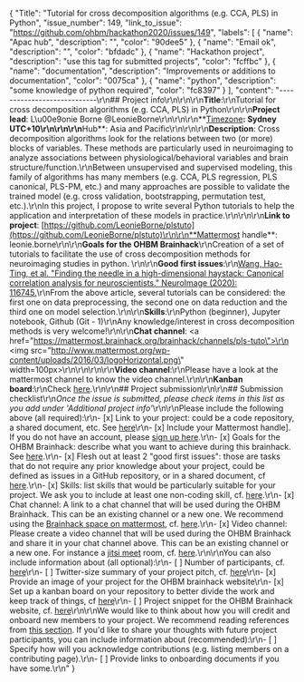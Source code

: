 {
  "Title": "Tutorial for cross decomposition algorithms (e.g. CCA, PLS) in Python",
  "issue_number": 149,
  "link_to_issue": "https://github.com/ohbm/hackathon2020/issues/149",
  "labels": [
    {
      "name": "Apac hub",
      "description": "",
      "color": "90dee5"
    },
    {
      "name": "Email ok",
      "description": "",
      "color": "bfdadc"
    },
    {
      "name": "Hackathon project",
      "description": "use this tag for submitted projects",
      "color": "fcffbc"
    },
    {
      "name": "documentation",
      "description": "Improvements or additions to documentation",
      "color": "0075ca"
    },
    {
      "name": "python",
      "description": "some knowledge of python required",
      "color": "fc8397"
    }
  ],
  "content": "----------------------------\r\n## Project info\r\n<!-- *Please fill this in first and then submit the issue* -->\r\n\r\n**Title**:\r\nTutorial for cross decomposition algorithms (e.g. CCA, PLS) in Python\r\n\r\n**Project lead**: L\u00e9onie Borne @LeonieBorne\r\n<!--Your name and GitHub login, possibly more than 1 lead-->\r\n\r\n**[Timezone](https://github.com/ohbm/hackathon2020/blob/master/.github/ISSUE_TEMPLATE/handbooks/projects.md#timezone)**: Sydney UTC+10\r\n<!--UTC offset of your timezone (cf. https://www.timeanddate.com/time/map/ for example).-->\r\n\r\n**Hub**: Asia and Pacific\r\n<!--Asia and Pacific / Europe, Middle East and Africa / The Americas based on location of project lead. Possibly more than 1 hub.-->\r\n\r\n**Description**: Cross decomposition algorithms look for the relations between two (or more) blocks of variables. These methods are particularly used in neuroimaging to analyze associations between physiological/behavioral variables and brain structure/function.\r\nBetween unsupervised and supervised modeling, this family of algorithms has many members (e.g. CCA, PLS regression, PLS canonical, PLS-PM, etc.) and many approaches are possible to validate the trained model (e.g. cross validation, bootstrapping, permutation test, etc.).\r\nIn this project, I propose to write several Python tutorials to help the application and interpretation of these models in practice.\r\n<!--Describe the main idea and context of your project in a few sentences.-->\r\n\r\n**Link to project**: [https://github.com/LeonieBorne/plstuto](https://github.com/LeonieBorne/plstuto)\r\n\r\n**Mattermost handle**: leonie.borne\r\n\r\n**Goals for the OHBM Brainhack**\r\nCreation of a set of tutorials to facilitate the use of cross decomposition methods for neuroimaging studies in python. \r\n\r\n**Good first issues**:\r\n[Wang, Hao-Ting, et al. \"Finding the needle in a high-dimensional haystack: Canonical correlation analysis for neuroscientists.\" NeuroImage (2020): 116745.](https://doi.org/10.1016/j.neuroimage.2020.116745)\r\nFrom the above article, several tutorials can be considered: the first one on data preprocessing, the second one on data reduction and the third one on model selection.\r\n\r\n**Skills**:\r\nPython (beginner), Jupyter notebook, Github (Git - 1)\r\nAny knowledge/interest in cross decomposition methods is very welcome!\r\n\r\n**Chat channel**: <a href=\"https://mattermost.brainhack.org/brainhack/channels/pls-tuto\">\r\n  <img src=\"http://www.mattermost.org/wp-content/uploads/2016/03/logoHorizontal.png\" width=100px>\r\n</a>\r\n\r\n\r\n**Video channel**:\r\nPlease have a look at the mattermost channel to know the video channel.\r\n\r\n**Kanban board**:\r\nCheck [here](https://github.com/LeonieBorne/plstuto/projects/1).\r\n\r\n## Project submission\r\n\r\n## Submission checklist\r\n*Once the issue is submitted, please check items in this list as you add under 'Additional project info'*\r\n\r\nPlease include the following above (all required):\r\n-   [x] Link to your project: could be a code repository, a shared document, etc. See [here](https://github.com/ohbm/hackathon2020/blob/master/.github/ISSUE_TEMPLATE/handbooks/projects.md#link-to-project)\r\n-   [x] Include your Mattermost handle]. If you do not have an account, please [sign up here](https://mattermost.brainhack.org/signup_email).\r\n-   [x] Goals for the OHBM Brainhack: describe what you want to achieve during this brainhack. See [here](https://github.com/ohbm/hackathon2020/blob/master/.github/ISSUE_TEMPLATE/handbooks/projects.md#goals).\r\n-   [x] Flesh out at least 2 \"good first issues\": those are tasks that do not require any prior knowledge about your project, could be defined as issues in a GitHub repository, or in a shared document, cf [here](https://github.com/ohbm/hackathon2020/blob/master/.github/ISSUE_TEMPLATE/handbooks/projects.md#onboarding-2-good-first-issues).\r\n-   [x] Skills: list skills that would be particularly suitable for your project. We ask you to include at least one non-coding skill, cf. [here](https://github.com/ohbm/hackathon2020/blob/master/.github/ISSUE_TEMPLATE/handbooks/projects.md#onboarding-skills).\r\n-   [x] Chat channel: A link to a chat channel that will be used during the OHBM Brainhack. This can be an existing channel or a new one. We recommend using the [Brainhack space on mattermost](https://mattermost.brainhack.org/), cf. [here](https://github.com/ohbm/hackathon2020/blob/master/.github/ISSUE_TEMPLATE/handbooks/projects.md#chat).\r\n-   [x] Video channel: Please create a video channel that will be used during the OHBM Brainhack and share it in your chat channel above. This can be an existing channel or a new one. For instance a [jitsi meet](https://meet.jit.si/) room, cf. [here](https://github.com/ohbm/hackathon2020/blob/master/.github/ISSUE_TEMPLATE/handbooks/projects.md#video-calls).\r\n\r\nYou can also include information about (all optional):\r\n-   [ ] Number of participants, cf. [here](https://github.com/ohbm/hackathon2020/blob/master/.github/ISSUE_TEMPLATE/handbooks/projects.md#participant-capacity)\r\n-   [ ] Twitter-size summary of your project pitch, cf. [here](https://github.com/ohbm/hackathon2020/blob/master/.github/ISSUE_TEMPLATE/handbooks/projects.md#twitter-size-summary-of-your-project-pitch)\r\n-   [x] Provide an image of your project for the OHBM brainhack website\r\n-   [x] Set up a kanban board on your repository to better divide the work and keep track of things, cf [here](https://github.com/ohbm/hackathon2020/blob/master/.github/ISSUE_TEMPLATE/handbooks/projects.md#set-up-a-kanban-board)\r\n-   [ ] Project snippet for the OHBM Brainhack website, cf. [here](https://github.com/ohbm/hackathon2020/blob/master/.github/ISSUE_TEMPLATE/handbooks/projects.md#project-snippet-for-the-ohbm-brainhack-website)\r\n\r\nWe would like to think about how you will credit and onboard new members to your project. We recommend reading references from [this section](https://github.com/ohbm/hackathon2020/blob/master/.github/ISSUE_TEMPLATE/handbooks/projects.md#credit-and-onboarding). If you'd like to share your thoughts with future project participants, you can include information about (recommended):\r\n-   [ ] Specify how will you acknowledge contributions (e.g. listing members on a contributing page).\r\n-   [ ] Provide links to onboarding documents if you have some.\r\n"
}